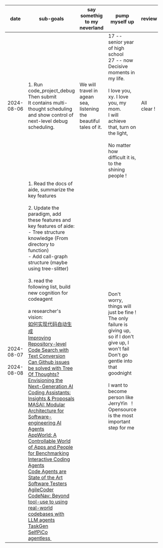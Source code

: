 | date                             | sub-goals                                                                                                                                                                                                                                                                                                                                                                                                                                                                                                                                                                                                                                                                                                                                                                                                                                                                                                                                                                                                                                                                                                                                                                                                                                                                                                                                                                                                                               | say somethig to my neverland                                           | pump myself up                                                                                                                                                                                                                                                     | review       |
| -------------------------------- | --------------------------------------------------------------------------------------------------------------------------------------------------------------------------------------------------------------------------------------------------------------------------------------------------------------------------------------------------------------------------------------------------------------------------------------------------------------------------------------------------------------------------------------------------------------------------------------------------------------------------------------------------------------------------------------------------------------------------------------------------------------------------------------------------------------------------------------------------------------------------------------------------------------------------------------------------------------------------------------------------------------------------------------------------------------------------------------------------------------------------------------------------------------------------------------------------------------------------------------------------------------------------------------------------------------------------------------------------------------------------------------------------------------------------------------- | ---------------------------------------------------------------------- | ------------------------------------------------------------------------------------------------------------------------------------------------------------------------------------------------------------------------------------------------------------------ | ------------ |
| 2024-08-06                       | 1. Run code_project_debug<br />Then submit<br />It contains multi-thought scheduling and show control of next-level debug scheduling.                                                                                                                                                                                                                                                                                                                                                                                                                                                                                                                                                                                                                                                                                                                                                                                                                                                                                                                                                                                                                                                                                                                                                                                                                                                                                                   | We will travel in agean sea,<br />listening the beautiful tales of it. | 17 -- senior year of high school<br />27 -- now<br />Decisive moments in my life.<br /><br />I love you, xy. I love you, my mom.<br />I will achieve that, turn on the light, <br /><br />No matter how difficult it is, to the shining people !                  | All clear ! |
| 2024-08-07<br /><br />2024-08-08 | 1. Read the docs of aide, summarize the key features<br /><br />2. Update the paradigm, add these features and key features of aide:<br />- Tree structure knowledge (From directory to function)<br />- Add call-graph structure (maybe using tree-slitter)<br /><br />3. read the following list, build new cognition for codeagent<br /><br />a researcher's vision: <br />[如何实现代码自动生成](https://www.zhihu.com/question/349309063/answer/3522210167) <br />[Improving Repository-level Code Search with Text Conversion](https://aclanthology.org/2024.naacl-srw.15/)<br />[Can Github issues be solved with Tree Of Thoughts?](https://arxiv.org/abs/2405.13057)<br />[Envisioning the Next-Generation AI Coding Assistants: Insights &amp; Proposals](https://arxiv.org/abs/2403.14592)<br />[MASAI: Modular Architecture for Software-engineering AI Agents](https://arxiv.org/abs/2406.11638)<br />[AppWorld: A Controllable World of Apps and People for Benchmarking Interactive Coding Agents](https://arxiv.org/abs/2407.18901)<br />[Code Agents are State of the Art Software Testers](https://arxiv.org/abs/2406.12952)<br />[AgileCoder](https://arxiv.org/abs/2406.11912)<br />[CodeNav: Beyond tool-use to using real-world codebases with LLM agents](https://arxiv.org/abs/2406.12276)<br />[TaskGen](https://arxiv.org/abs/2407.15734)<br />[SelfPiCo](https://arxiv.org/abs/2407.16974)<br />[agentless ](https://arxiv.org/pdf/2407.01489) |                                                                        | Don't worry, things will just be fine !<br />The only failure is giving up, so if I don't give up, I won't fail<br />Don't go gentle into that goodnight<br /><br />I want to become person like JerryYin   !<br />Opensource is the most important step for me |              |
